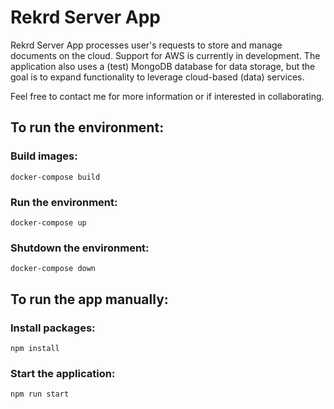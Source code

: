 # Rekrd Server App

Rekrd Server App processes user's requests to store and manage documents on the cloud. Support for AWS is currently in development. The application also uses a (test) MongoDB database for data storage, but the goal is to expand functionality to leverage cloud-based (data) services. 

Feel free to contact me for more information or if interested in collaborating. 

## To run the environment:

### Build images:
```
docker-compose build
```

### Run the environment:
```
docker-compose up
```

### Shutdown the environment:
```
docker-compose down
```

## To run the app manually:

### Install packages:
```
npm install
```

### Start the application:
```
npm run start
```
